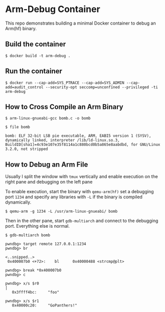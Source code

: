 # Arm-Debug Container

This repo demonstrates building a minimal Docker container to debug an Arm(hf) binary.

## Build the container

```
$ docker build -t arm-debug .
```

## Run the container

```
$ docker run --cap-add=SYS_PTRACE --cap-add=SYS_ADMIN --cap-add=audit_control --security-opt seccomp=unconfined --privileged -ti arm-debug 

```

## How to Cross Compile an Arm Binary

```
$ arm-linux-gnueabi-gcc bomb.c -o bomb

$ file bomb

bomb: ELF 32-bit LSB pie executable, ARM, EABI5 version 1 (SYSV), dynamically linked, interpreter /lib/ld-linux.so.3, BuildID[sha1]=4c93e107e35f8114a1c880bcd0b5a865e8aabdbd, for GNU/Linux 3.2.0, not stripped
```

## How to Debug an Arm File

Usually I split the window with ``tmux`` vertically and enable execution on the right pane and debugging on the left pane

To enable execution, start the binary with ``qemu-arm(hf)`` set a debugging port ``1234`` and specify any libraries with ``-L`` if the binary is compiled dynamically.

```
$ qemu-arm -g 1234 -L /usr/arm-linux-gnueabi/ bomb
```

Then in the other pane, start ``gdb-multiarch`` and connect to the debugging port. Everything else is normal.

```
$ gdb-multiarch bomb

pwndbg> target remote 127.0.0.1:1234
pwndbg> br

<..snipped..>
 0x400007b0 <+72>:    bl      0x40000488 <strcmp@plt>  

pwndbg> break *0x400007b0
pwndbg> c

pwndbg> x/s $r0                                                                                       │
   0x3ffff4bc:     "foo"         

pwndbg> x/s $r1
   0x40000c20:     "GoPanthers!" 
```


